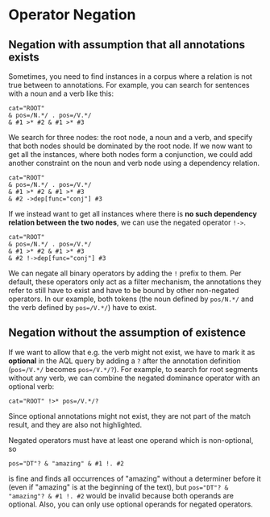 # Operator Negation

## Negation with assumption that all annotations exists

Sometimes, you need to find instances in a corpus where a relation is not true between to annotations.
For example, you can search for sentences with a noun and a verb like this:

```
cat="ROOT"
& pos=/N.*/ . pos=/V.*/ 
& #1 >* #2 & #1 >* #3
```

We search for three nodes: the root node, a noun and a verb, and specify that both nodes should be dominated by the root node.
If we now want to get all the instances, where both nodes form a conjunction, we could add another constraint on the noun and verb node using a dependency relation.

```
cat="ROOT"
& pos=/N.*/ . pos=/V.*/ 
& #1 >* #2 & #1 >* #3
& #2 ->dep[func="conj"] #3
```

If we instead want to get all instances where there is **no such dependency relation between the two nodes**, we can use the negated operator `!->`.

```
cat="ROOT"
& pos=/N.*/ . pos=/V.*/ 
& #1 >* #2 & #1 >* #3
& #2 !->dep[func="conj"] #3
```

We can negate all binary operators by adding the `!` prefix to them.
Per default, these operators only act as a filter mechanism, the annotations they refer to still have to exist and have to be bound by other non-negated operators.
In our example, both tokens (the noun defined by `pos/N.*/` and the verb defined by `pos=/V.*/`) have to exist.

## Negation without the assumption of existence

If we want to allow that e.g. the verb might not exist, we have to mark it as **optional** in the AQL query by adding a `?` after the annotation definition (`pos=/V.*/` becomes `pos=/V.*/?`).
For example, to search for root segments without any verb, we can combine the negated dominance operator with an optional verb:
```
cat="ROOT" !>* pos=/V.*/?
```

Since optional annotations might not exist, they are not part of the match result, and they are also not highlighted.

Negated operators must have at least one operand which is non-optional, so 
```
pos="DT"? & "amazing" & #1 !. #2
```
is fine and finds all occurrences of "amazing" without a determiner before it (even if "amazing" is at the beginning of the text), but `pos="DT"? & "amazing"? & #1 !. #2` would be invalid because both operands are optional.
Also, you can only use optional operands for negated operators.